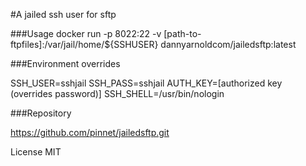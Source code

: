 #A jailed ssh user for sftp  

###Usage
docker run -p 8022:22 -v [path-to-ftpfiles]:/var/jail/home/${SSHUSER} dannyarnoldcom/jailedsftp:latest

###Environment overrides

SSH_USER=sshjail
SSH_PASS=sshjail
AUTH_KEY=[authorized key (overrides password)]
SSH_SHELL=/usr/bin/nologin

###Repository

https://github.com/pinnet/jailedsftp.git

License MIT